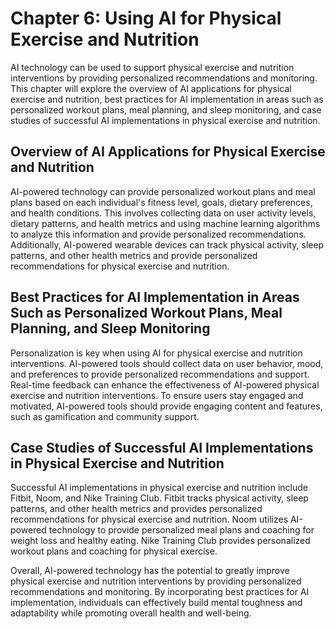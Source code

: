 Chapter 6: Using AI for Physical Exercise and Nutrition
=======================================================

AI technology can be used to support physical exercise and nutrition interventions by providing personalized recommendations and monitoring. This chapter will explore the overview of AI applications for physical exercise and nutrition, best practices for AI implementation in areas such as personalized workout plans, meal planning, and sleep monitoring, and case studies of successful AI implementations in physical exercise and nutrition.

Overview of AI Applications for Physical Exercise and Nutrition
---------------------------------------------------------------

AI-powered technology can provide personalized workout plans and meal plans based on each individual's fitness level, goals, dietary preferences, and health conditions. This involves collecting data on user activity levels, dietary patterns, and health metrics and using machine learning algorithms to analyze this information and provide personalized recommendations. Additionally, AI-powered wearable devices can track physical activity, sleep patterns, and other health metrics and provide personalized recommendations for physical exercise and nutrition.

Best Practices for AI Implementation in Areas Such as Personalized Workout Plans, Meal Planning, and Sleep Monitoring
---------------------------------------------------------------------------------------------------------------------

Personalization is key when using AI for physical exercise and nutrition interventions. AI-powered tools should collect data on user behavior, mood, and preferences to provide personalized recommendations and support. Real-time feedback can enhance the effectiveness of AI-powered physical exercise and nutrition interventions. To ensure users stay engaged and motivated, AI-powered tools should provide engaging content and features, such as gamification and community support.

Case Studies of Successful AI Implementations in Physical Exercise and Nutrition
--------------------------------------------------------------------------------

Successful AI implementations in physical exercise and nutrition include Fitbit, Noom, and Nike Training Club. Fitbit tracks physical activity, sleep patterns, and other health metrics and provides personalized recommendations for physical exercise and nutrition. Noom utilizes AI-powered technology to provide personalized meal plans and coaching for weight loss and healthy eating. Nike Training Club provides personalized workout plans and coaching for physical exercise.

Overall, AI-powered technology has the potential to greatly improve physical exercise and nutrition interventions by providing personalized recommendations and monitoring. By incorporating best practices for AI implementation, individuals can effectively build mental toughness and adaptability while promoting overall health and well-being.
